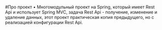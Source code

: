 #Про проект
•	Многомодульный проект на Spring, который имеет Rest Api и использует Spring MVC, задача Rest Api - получение, изменение и удаление данных, этот проект практическая копия предыдущего, но с реализацией конфигурации Rest Api.
